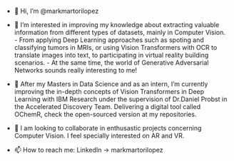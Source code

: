 - 👋 Hi, I’m @markmartorilopez

- 👀 I’m interested in improving my knowledge about extracting valuable information from different types of datasets, mainly in Computer Vision.
      - From applying Deep Learning approaches such as spoting and classifying tumors in MRIs, or using Vision Transformers with OCR to translate images into text, to participating in virtual reality building scenarios.
      - At the same time, the world of Generative Adversarial Networks sounds really interesting to me!
      
- 🌱 After my Masters in Data Science and as an intern, I’m currently improving the in-depth concepts of Vision Transformers in Deep Learning with IBM Research under the supervision of Dr.Daniel Probst in the Accelerated Discovery Team. Delivering a digital tool called OChemR, check the open-sourced version at my repositories.
      
- 💞️ I am looking to collaborate in enthusastic projects concerning Computer Vision. I feel specially interested on AR and VR.

- 📫 How to reach me: LinkedIn -> markmartorilopez


